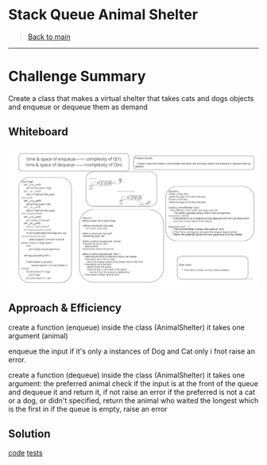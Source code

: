 # Stack Queue Animal Shelter

> [Back to main](../../README.md)

---

# Challenge Summary

Create a class that makes a virtual shelter that takes cats and dogs objects and enqueue or dequeue them as demand


## Whiteboard 

![img](./Shelter.jpg)

## Approach & Efficiency

create a function (enqueue) inside the class (AnimalShelter)
it takes one argument (animal)

enqueue the input if it's only a instances of Dog and Cat only i fnot raise an error. 

create a function (dequeue) inside the class (AnimalShelter)
it takes one argument: the preferred animal 
check if the input is at the front of the queue and dequeue it and return it, if not raise an error
if the preferred is not a cat or a dog, or didn't specified, return the animal who waited the longest which is the first in
if the queue is empty, raise an error 

## Solution

[code](./stack_queue_animal_shelter/stack_queue_animal_shelter.py)
[tests](./tests/test_stack_queue_animal_shelter.py)

